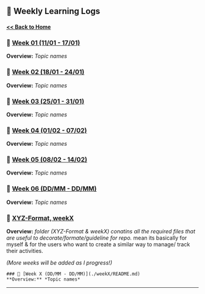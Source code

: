 ## 📅 Weekly Learning Logs  

#### [ << Back to Home](../README.md)

### 📌 [Week 01 (11/01 - 17/01)](./weekX/README.md)  
**Overview:** *Topic names*  

### 📌 [Week 02 (18/01 - 24/01)](./weekX/README.md)  
**Overview:** *Topic names* 

### 📌 [Week 03 (25/01 - 31/01)](./weekX/README.md)  
**Overview:** *Topic names* 

### 📌 [Week 04 (01/02 - 07/02)](./weekX/README.md)  
**Overview:** *Topic names* 

### 📌 [Week 05 (08/02 - 14/02)](./weekX/README.md)  
**Overview:** *Topic names* 

### 📌 [Week 06 (DD/MM - DD/MM)](./weekX/README.md)  
**Overview:** *Topic names* 

### 📌 [XYZ-Format, weekX](./XYZ-Format/README.md)  
**Overview:** *folder (XYZ-Format & weekX) conatins  all the required files that are useful to decorate/formate/guideline for repo.*
mean its basically for myself & for the users who want to create a similar way to manage/ track their activities.

_(More weeks will be added as I progress!)_  

```
### 📌 [Week X (DD/MM - DD/MM)](./weekX/README.md)  
**Overview:** *Topic names*  

```

---
